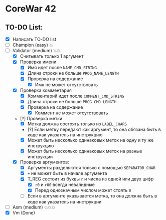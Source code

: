 # CoreWar 42

## TO-DO List:
- [X] Написать TO-DO list
- [ ] Champion      (easy)          :boom:
- [ ] Validator     (medium)        :boom::boom:
    - [X] Считывать только 1 аргумент
    - [X] Проверка имени
        - [X] Имя идет после `NAME_CMD_STRING`
        - [X] Длина строки не больше `PROG_NAME_LENGTH`
        - [X] Проверка на содержание
            - [X] Имя не может отсутствовать
    - [X] Проверка комментария
        - [X] Комментарий идет после `COMMENT_CMD_STRING`
        - [X] Длина строки не больше `PROG_CMD_LENGTH`
        - [X] Проверка на содержание
            - [X] Коммент не может отсутствовать
    - [?] Проверка метки
        - [X] Метка должна состоять только из `LABEL_CHARS`
        - [?] Если метку передают как аргумент, то она обязана быть в коде
                                                как указатель на инструкцию
        - [X] Может быть несколько одинаковых меток на одну и ту же инструкцию
        - [X] Может быть несколько одинаковых меток на разные инструкции
    - [X] Проверка аргументов:
        - [X] Аргументы разделяются только с помощью `SEPARATOR_CHAR`
        - [X] `+` не может быть в начале аргумента
        - [X] T_REG состоит из буквы `r` и числа из одной или двух цифр
            - [X] `r0` и `r00` всегда невалидные
            - [X] Перед однозначным числом может стоять `0`
        - [ ] Если в аргументе указывается метка, то она должна быть в коде
                                            как указатель на инструкции
- [ ] Asm           (medium)        :boom::boom::boom:
- [X] Vm            (Done)